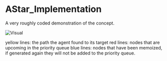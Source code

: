 # AStar_Implementation
A very roughly coded demonstration of the concept.

![Visual](https://i.imgur.com/X9FZfsV.gif)

yellow lines: the path the agent found to its target
red lines: nodes that are upcoming in the priority queue
blue lines: nodes that have been memoized, if generated again they will not be added to the priority queue.
